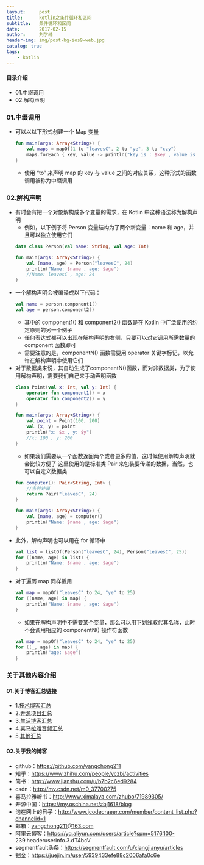 ```yaml
---
layout:     post
title:      kotlin之条件循环和区间
subtitle:   条件循环和区间
date:       2017-02-15
author:     刘学峰
header-img: img/post-bg-ios9-web.jpg
catalog: true
tags:
    - kotlin
---
```


#### 目录介绍
- 01.中缀调用
- 02.解构声明





### 01.中缀调用
- 可以以以下形式创建一个 Map 变量
    ```kotlin
    fun main(args: Array<String>) {
        val maps = mapOf(1 to "leavesC", 2 to "ye", 3 to "czy")
        maps.forEach { key, value -> println("key is : $key , value is : $value") }
    }
    ```
    - 使用 “to” 来声明 map 的 key 与 value 之间的对应关系，这种形式的函数调用被称为中缀调用



### 02.解构声明
- 有时会有把一个对象解构成多个变量的需求，在 Kotlin 中这种语法称为解构声明
    - 例如，以下例子将 Person 变量结构为了两个新变量：name 和 age，并且可以独立使用它们
    ```kotlin
    data class Person(val name: String, val age: Int)
    
    fun main(args: Array<String>) {
        val (name, age) = Person("leavesC", 24)
        println("Name: $name , age: $age")
        //Name: leavesC , age: 24
    }
    ```
- 一个解构声明会被编译成以下代码：
    ```kotlin
    val name = person.component1()
    val age = person.component2()
    ```
    - 其中的 component1() 和 component2() 函数是在 Kotlin 中广泛使用的约定原则的另一个例子
    - 任何表达式都可以出现在解构声明的右侧，只要可以对它调用所需数量的 component 函数即可
    - 需要注意的是，componentN() 函数需要用 operator 关键字标记，以允许在解构声明中使用它们
- 对于数据类来说，其自动生成了componentN()函数，而对非数据类，为了使用解构声明，需要我们自己来手动声明函数
    ```kotlin
    class Point(val x: Int, val y: Int) {
        operator fun component1() = x
        operator fun component2() = y
    }
    
    fun main(args: Array<String>) {
        val point = Point(100, 200)
        val (x, y) = point
        println("x: $x , y: $y")
        //x: 100 , y: 200
    }
    ```
    - 如果我们需要从一个函数返回两个或者更多的值，这时候使用解构声明就会比较方便了
这里使用的是标准类 Pair 来包装要传递的数据，当然，也可以自定义数据类
    ```kotlin
    fun computer(): Pair<String, Int> {
        //各种计算
        return Pair("leavesC", 24)
    }
    
    fun main(args: Array<String>) {
        val (name, age) = computer()
        println("Name: $name , age: $age")
    }
    ```
- 此外，解构声明也可以用在 for 循环中
    ```kotlin
    val list = listOf(Person("leavesC", 24), Person("leavesC", 25))
    for ((name, age) in list) {
        println("Name: $name , age: $age")
    }
    ```
- 对于遍历 map 同样适用
    ```kotlin
    val map = mapOf("leavesC" to 24, "ye" to 25)
    for ((name, age) in map) {
        println("Name: $name , age: $age")
    }
    ```
    - 如果在解构声明中不需要某个变量，那么可以用下划线取代其名称，此时不会调用相应的 componentN() 操作符函数
    ```kotlin
    val map = mapOf("leavesC" to 24, "ye" to 25)
    for ((_, age) in map) {
        println("age: $age")
    }
    ```




### 关于其他内容介绍
#### 01.关于博客汇总链接
- 1.[技术博客汇总](https://www.jianshu.com/p/614cb839182c)
- 2.[开源项目汇总](https://blog.csdn.net/m0_37700275/article/details/80863574)
- 3.[生活博客汇总](https://blog.csdn.net/m0_37700275/article/details/79832978)
- 4.[喜马拉雅音频汇总](https://www.jianshu.com/p/f665de16d1eb)
- 5.[其他汇总](https://www.jianshu.com/p/53017c3fc75d)



#### 02.关于我的博客
- github：https://github.com/yangchong211
- 知乎：https://www.zhihu.com/people/yczbj/activities
- 简书：http://www.jianshu.com/u/b7b2c6ed9284
- csdn：http://my.csdn.net/m0_37700275
- 喜马拉雅听书：http://www.ximalaya.com/zhubo/71989305/
- 开源中国：https://my.oschina.net/zbj1618/blog
- 泡在网上的日子：http://www.jcodecraeer.com/member/content_list.php?channelid=1
- 邮箱：yangchong211@163.com
- 阿里云博客：https://yq.aliyun.com/users/article?spm=5176.100- 239.headeruserinfo.3.dT4bcV
- segmentfault头条：https://segmentfault.com/u/xiangjianyu/articles
- 掘金：https://juejin.im/user/5939433efe88c2006afa0c6e





